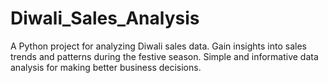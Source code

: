 # Diwali_Sales_Analysis
A Python project for analyzing Diwali sales data. 
Gain insights into sales trends and patterns during the festive season.
Simple and informative data analysis for making better business decisions.
